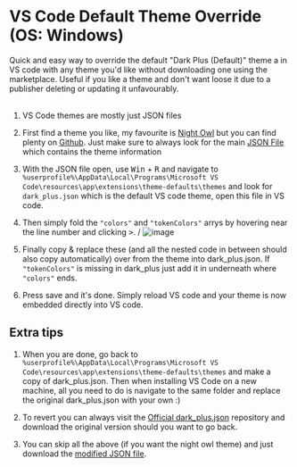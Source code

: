 # VS Code Default Theme Override (OS: Windows)
Quick and easy way to override the default "Dark Plus (Default)" theme a in VS code with any theme you'd like without downloading one using the marketplace. Useful if you like a theme and don't want loose it due to a publisher deleting or updating it unfavourably.
<br><br>
1. VS Code themes are mostly just JSON files
2. First find a theme you like, my favourite is [Night Owl](https://github.com/sdras/night-owl-vscode-theme/) but you can find plenty on [Github](https://github.com/topics/vscode-theme). Just make sure to always look for the main [JSON File](https://github.com/sdras/night-owl-vscode-theme/blob/main/themes/Night%20Owl-color-theme-noitalic.json) which contains the theme information
3. With the JSON file open, use <kbd>Win</kbd> + <kbd>R</kbd> and navigate to ```%userprofile%\AppData\Local\Programs\Microsoft VS Code\resources\app\extensions\theme-defaults\themes``` and look for ```dark_plus.json``` which is the default VS code theme, open this file in VS code.
4. Then simply fold the ```"colors"``` and ```"tokenColors"``` arrys by hovering near the line number and clicking <kbd>></kbd>.
/
![image](https://user-images.githubusercontent.com/85340352/205795716-5561c10a-1d86-410e-bfac-d4eae7c2095b.png)

5. Finally copy & replace these (and all the nested code in between should also copy automatically) over from the theme into dark_plus.json. If ```"tokenColors"``` is missing in dark_plus just add it in underneath where ```"colors"``` ends.
6. Press save and it's done. Simply reload VS code and your theme is now embedded directly into VS code.

## Extra tips
1. When you are done, go back to ```%userprofile%\AppData\Local\Programs\Microsoft VS Code\resources\app\extensions\theme-defaults\themes``` and make a copy of dark_plus.json. Then when installing VS Code on a new machine, all you need to do is navigate to the same folder and replace the original dark_plus.json with your own :)

2. To revert you can always visit the [Official dark_plus.json](https://github.com/microsoft/vscode/blob/main/extensions/theme-defaults/themes/dark_plus.json) repository and download the original version should you want to go back.

3. You can skip all the above (if you want the night owl theme) and just download the [modified JSON file](https://github.com/jaytabase/vscode_defaulttheme_override/blob/main/dark_plus.json).
